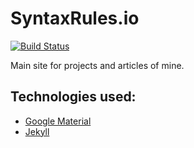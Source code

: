 SyntaxRules.io
=======================

[![Build Status](https://travis-ci.org/SyntaxRules/syntaxrules.github.io.svg?branch=travis-ci-integration)](https://travis-ci.org/SyntaxRules/syntaxrules.github.io)

Main site for projects and articles of mine.

## Technologies used:

- [Google Material](http://materializecss.com/)
- [Jekyll]()
